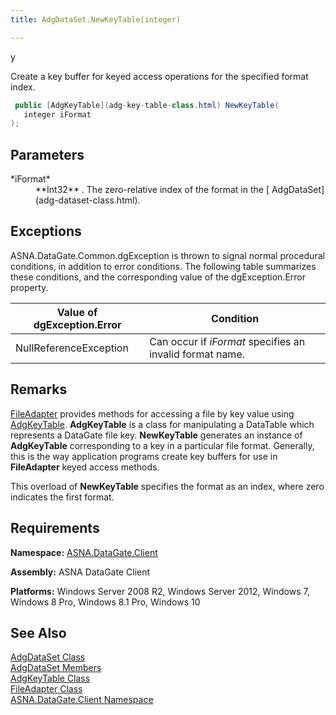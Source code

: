 ```yaml
---
title: AdgDataSet.NewKeyTable(integer)

---
```


y

Create a key buffer for keyed access operations for the specified format index.

```cs
 public [AdgKeyTable](adg-key-table-class.html) NewKeyTable(
   integer iFormat
);
```


## Parameters

<dl>
        <dt>
 *iFormat* 
        </dt>
        <dd>
 **Int32** . The zero-relative index of the format in the [
							AdgDataSet](adg-dataset-class.html).</dd>
</dl>

## Exceptions

ASNA.DataGate.Common.dgException is thrown to signal normal procedural conditions, in addition to error conditions. The following table summarizes these conditions, and the corresponding value of the dgException.Error property.
<br />



| Value of dgException.Error | Condition |
| ---- | ---- |
| NullReferenceException | Can occur if *iFormat* specifies an invalid format name. |



## Remarks

[FileAdapter](file-adapter-class.html) provides methods for accessing a file by key value using [AdgKeyTable](adg-key-table-class.html). **AdgKeyTable** is a class for manipulating a DataTable which represents a DataGate file key. **NewKeyTable** generates an instance of **AdgKeyTable** corresponding to a key in a particular file format. Generally, this is the way application programs create key buffers for use in **FileAdapter** keyed access methods.

This overload of **NewKeyTable** specifies the format as an index, where zero indicates the first format.
## Requirements

**Namespace:** [ASNA.DataGate.Client](datagate-client-namespace.html) 

**Assembly:** ASNA DataGate Client

**Platforms:** Windows Server 2008 R2, Windows Server 2012, Windows 7, Windows 8 Pro, Windows 8.1 Pro, Windows 10
## See Also


[AdgDataSet Class](adg-dataset-class.html)
      <br />
[AdgDataSet Members](adg-dataset-members.html)
      <br />
[AdgKeyTable Class](adg-key-table-class.html)
      <br />
[FileAdapter Class](file-adapter-class.html)
      <br />
[ASNA.DataGate.Client Namespace](datagate-client-namespace.html)
      <br />

